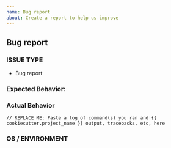 ```yaml
---
name: Bug report
about: Create a report to help us improve
---
```

<!--- Verify first that your issue was not already discussed on GitHub -->
<!-- If you'd like to report a bug in {{ cookiecutter.project_name }},
fill out the template below. Provide any extra information that may be
useful / related to your problem.

Ideally, create an [MCVE](https://stackoverflow.com/help/mcve), which helps us
understand the problem and helps check that it is not caused by something in
your code. 
-->
## Bug report

### ISSUE TYPE
- Bug report

### Expected Behavior:

<!-- Tell us what should happen. -->


### Actual Behavior

<!-- Tell us what happens instead. -->

```
// REPLACE ME: Paste a log of command(s) you ran and {{ cookiecutter.project_name }} output, tracebacks, etc, here
```

### OS / ENVIRONMENT
<!--- Provide all relevant information below, e.g. OS version, browser, etc. -->

